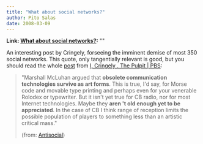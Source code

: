 ```yaml
---
title: "What about social networks?"
author: Pito Salas
date: 2008-03-09
---
```


**Link: [What about social networks?](None):** ""



An interesting post by Cringely, forseeing the imminent demise of most 350
social networks. This quote, only tangentially relevant is good, but you
should read the whole
[post](<http://www.pbs.org/cringely/pulpit/2008/pulpit_20080307_004467.html>)
from [I, Cringely . The Pulpit | PBS](<http://www.pbs.org/cringely/pulpit/>):

> "Marshall McLuhan argued that **obsolete communication technologies survive
> as art forms**. This is true, I'd say, for Morse code and movable type
> printing and perhaps even for your venerable Rolodex or typewriter. But it
> isn't yet true for CB radio, nor for most Internet technologies. Maybe they
> **aren 't old enough yet to be appreciated**. In the case of CB I think
> range of reception limits the possible population of players to something
> less than an artistic critical mass."
>
> (from:
> [Antisocial](<http://www.pbs.org/cringely/pulpit/2008/pulpit_20080307_004467.html>))


